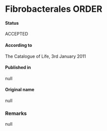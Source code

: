 # Fibrobacterales ORDER

#### Status
ACCEPTED

#### According to
The Catalogue of Life, 3rd January 2011

#### Published in
null

#### Original name
null

### Remarks
null